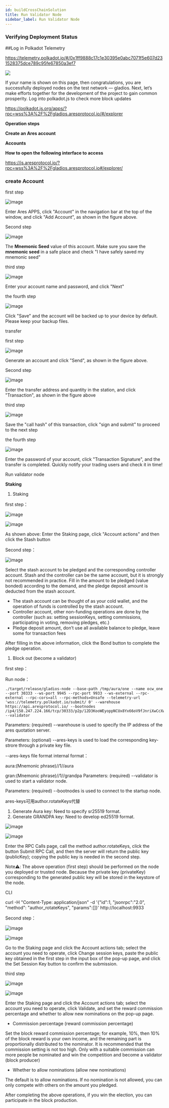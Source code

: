 ```yaml
---
id: buildCrossChainSolution
title: Run Validator Node
sidebar_label: Run Validator Node
---
```


### Verifying Deployment Status
##Log in Polkadot Telemetry

https://telemetry.polkadot.io/#/0x1ff9888c17c1e30395e0abc7071f5e607d231528375dce789c95fe67850a3ef7

![](assets/build/95.png)

If your name is shown on this page, then congratulations, you are successfully deployed nodes on the test network — gladios. Next, let’s make efforts together for the development of the project to gain common prosperity.
Log into polkadot.js to check more block updates

https://polkadot.js.org/apps/?rpc=wss%3A%2F%2Fgladios.aresprotocol.io/#/explorer

**Operation steps**

**Create an Ares account**

**Accounts**

**How to open the following interface to access** 

[<u>https://js.aresprotocol.io/?rpc=wss%3A%2F%2Fgladios.aresprotocol.io#/explorer/</u>](https://js.aresprotocol.io/?rpc=wss%3A%2F%2Fgladios.aresprotocol.io#/explorer)

### create Account

first step

![image](https://github.com/aresprotocols/documentation/blob/master/assets/img/11.png?raw=true) 

Enter Ares APPS, click "Account" in the navigation bar at the top of the window, and click "Add Account", as shown in the figure above.

Second step

![image](https://github.com/aresprotocols/documentation/blob/master/assets/img/12.png?raw=true) 

The **Mnemonic Seed** value of this account. Make sure you save the **mnemonic seed** in a safe place and check "I have safely saved my mnemonic seed"

third step

![image](https://github.com/aresprotocols/documentation/blob/master/assets/img/14.png?raw=true) 

Enter your account name and password, and click "Next"

the fourth step

![image](https://github.com/aresprotocols/documentation/blob/master/assets/img/15.png?raw=true) 

Click "Save" and the account will be backed up to your device by default. Please keep your backup files.

transfer

first step

![image](https://github.com/aresprotocols/documentation/blob/master/assets/img/16.png?raw=true) 

Generate an account and click "Send", as shown in the figure above.

Second step

![image](https://github.com/aresprotocols/documentation/blob/master/assets/img/18.png?raw=true) 

Enter the transfer address and quantity in the station, and click "Transaction", as shown in the figure above

third step

![image](https://github.com/aresprotocols/documentation/blob/master/assets/img/19.png?raw=true) 

Save the "call hash" of this transaction, click "sign and submit" to proceed to the next step

the fourth step

![image](https://github.com/aresprotocols/documentation/blob/master/assets/img/21.png?raw=true) 

Enter the password of your account, click "Transaction Signature", and the transfer is completed. Quickly notify your trading users and check it in time!

Run validator node

**Staking**

1.  Staking

first step：

![image](https://github.com/aresprotocols/documentation/blob/master/assets/img/23.png?raw=true) 

![image](https://github.com/aresprotocols/documentation/blob/master/assets/img/24.png?raw=true) 

As shown above: Enter the Staking page, click "Account actions" and then click the Stash button

Second step：

![image](https://github.com/aresprotocols/documentation/blob/master/assets/img/25.png?raw=true) 

Select the stash account to be pledged and the corresponding controller account. Stash and the controller can be the same account, but it is strongly not recommended in practice. Fill in the amount to be pledged (value bonded) according to the demand, and the pledge deposit amount is deducted from the stash account.

* The stash account can be thought of as your cold wallet, and the operation of funds is controlled by the stash account.
* Controller account, other non-funding operations are done by the controller (such as: setting sessionKeys, setting commissions, participating in voting, removing pledges, etc.)
* Pledge deposit amount, don’t use all available balance to pledge, leave some for transaction fees

After filling in the above information, click the Bond button to complete the pledge operation.

1.  Block out (become a validator)

first step：

Run node：

```
./target/release/gladios-node --base-path /tmp/aura/one --name ocw_one --port 30333 --ws-port 9945 --rpc-port 9933 --ws-external --rpc-external --rpc-cors=all --rpc-methods=Unsafe --telemetry-url 'wss://telemetry.polkadot.io/submit/ 0' --warehouse https://api.aresprotocol.io/ --bootnodes /ip4/158.247.224.166/tcp/30333/p2p/12D3KooWEyoppNCUx8Yx66oV9fJnriXwCcXwDDUA2kj6vnc6iDEp --validator
```

Parameters: (required) --warehouse is used to specify the IP address of the ares quotation server.

Parameters: (optional) --ares-keys is used to load the corresponding key-strore through a private key file.

--ares-keys file format internal format：

aura:(Mnemonic phrase)//1//aura

gran:(Mnemonic phrase)//1//grandpa
Parameters: (required) --validator is used to start a validator node.

Parameters: (required) --bootnodes is used to connect to the startup node.

ares-keys可用author.rotateKeys代替

1.  Generate Aura key: Need to specify sr25519 format.
2.  Generate GRANDPA key: Need to develop ed25519 format.

![image](https://github.com/aresprotocols/documentation/blob/master/assets/img/26.png?raw=true) 

![image](https://github.com/aresprotocols/documentation/blob/master/assets/img/27.png?raw=true) 

Enter the RPC Calls page, call the method author.rotateKeys, click the button Submit RPC Call, and then the server will return the public key (publicKey); copying the public key is needed in the second step.

Note⚠️: The above operation (first step) should be performed on the node you deployed or trusted node. Because the private key (privateKey) corresponding to the generated public key will be stored in the keystore of the node.

CLI[<u>​</u>](https://wiki.polkadot.network/docs/maintain-guides-how-to-validate-polkadot#option-2-cli)

curl -H "Content-Type: application/json" -d '{"id":1, "jsonrpc":"2.0", "method": "author_rotateKeys", "params":[]}' http://localhost:9933

Second step：

![image](https://github.com/aresprotocols/documentation/blob/master/assets/img/28.png?raw=true) 

![image](https://github.com/aresprotocols/documentation/blob/master/assets/img/29.png?raw=true) 

Go to the Staking page and click the Account actions tab; select the account you need to operate, click Change session keys, paste the public key obtained in the first step in the input box of the pop-up page, and click the Set Session Key button to confirm the submission.

third step

![image](https://github.com/aresprotocols/documentation/blob/master/assets/img/30.png?raw=true) 

![image](https://github.com/aresprotocols/documentation/blob/master/assets/img/31.png?raw=true) 

Enter the Staking page and click the Account actions tab; select the account you need to operate, click Validate, and set the reward commission percentage and whether to allow new nominations on the pop-up page.

* Commission percentage (reward commission percentage)

Set the block reward commission percentage; for example, 10%, then 10% of the block reward is your own income, and the remaining part is proportionally distributed to the nominator. It is recommended that the commission setting is not too high. Only with a suitable commission can more people be nominated and win the competition and become a validator (block producer)

* Whether to allow nominations (allow new nominations)

The default is to allow nominations. If no nomination is not allowed, you can only compete with others on the amount you pledged.

After completing the above operations, if you win the election, you can participate in the block production.